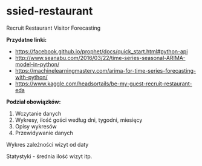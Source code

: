 # ssied-restaurant
Recruit Restaurant Visitor Forecasting


**Przydatne linki:**
- https://facebook.github.io/prophet/docs/quick_start.html#python-api
- http://www.seanabu.com/2016/03/22/time-series-seasonal-ARIMA-model-in-python/
- https://machinelearningmastery.com/arima-for-time-series-forecasting-with-python/
- https://www.kaggle.com/headsortails/be-my-guest-recruit-restaurant-eda



**Podział obowiązków:**
1. Wczytanie danych
2. Wykresy, ilość gości według dni, tygodni, miesięcy
3. Opisy wykresów
4. Przewidywanie danych

Wykres zależności wizyt od daty

Statystyki - średnia ilość wizyt itp.